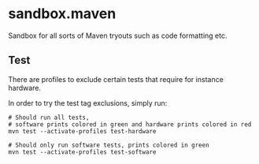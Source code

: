 # sandbox.maven

Sandbox for all sorts of Maven tryouts such as code formatting etc. 

## Test

There are profiles to exclude certain tests that require for instance hardware.

In order to try the test tag exclusions, simply run:

```shell
# Should run all tests,
# software prints colored in green and hardware prints colored in red
mvn test --activate-profiles test-hardware
```

```shell
# Should only run software tests, prints colored in green
mvn test --activate-profiles test-software
```